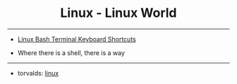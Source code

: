 <div align="center">

  <h1>Linux - Linux World</h1>

</div>

---

- [Linux Bash Terminal Keyboard Shortcuts]()


- Where there is a shell, there is a way

---

- torvalds: [linux](https://github.com/torvalds/linux)

